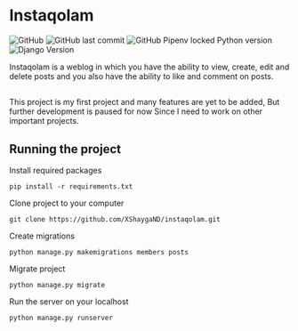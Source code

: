 # Instaqolam
![GitHub](https://img.shields.io/github/license/XShaygaND/instaqolam)
![GitHub last commit](https://img.shields.io/github/last-commit/XShaygaND/instaqolam)
![GitHub Pipenv locked Python version](https://img.shields.io/github/pipenv/locked/python-version/XShaygaND/instaqolam)
![Django Version](https://img.shields.io/badge/django-4.1-green)

Instaqolam is a weblog in which you have the ability to view, create, edit and delete posts and you also have the ability to like and comment on posts.

##
This project is my first project and many features are yet to be added, But further development is paused for now Since I need to work on other important projects.

## Running the project
Install required packages

	pip install -r requirements.txt

Clone project to your computer

	git clone https://github.com/XShaygaND/instaqolam.git

Create migrations

	python manage.py makemigrations members posts

Migrate project

	python manage.py migrate
		
Run the server on your localhost

	python manage.py runserver